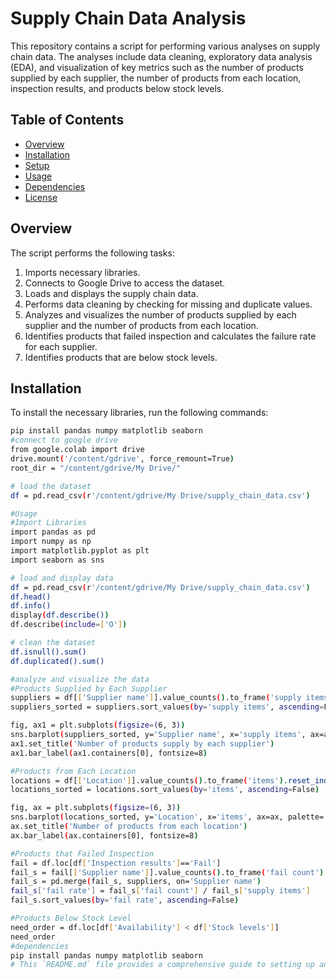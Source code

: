 # Supply Chain Data Analysis

This repository contains a script for performing various analyses on supply chain data. The analyses include data cleaning, exploratory data analysis (EDA), and visualization of key metrics such as the number of products supplied by each supplier, the number of products from each location, inspection results, and products below stock levels.

## Table of Contents
- [Overview](#overview)
- [Installation](#installation)
- [Setup](#setup)
- [Usage](#usage)
- [Dependencies](#dependencies)
- [License](#license)

## Overview

The script performs the following tasks:
1. Imports necessary libraries.
2. Connects to Google Drive to access the dataset.
3. Loads and displays the supply chain data.
4. Performs data cleaning by checking for missing and duplicate values.
5. Analyzes and visualizes the number of products supplied by each supplier and the number of products from each location.
6. Identifies products that failed inspection and calculates the failure rate for each supplier.
7. Identifies products that are below stock levels.

## Installation

To install the necessary libraries, run the following commands:

```bash
pip install pandas numpy matplotlib seaborn
#connect to google drive
from google.colab import drive
drive.mount('/content/gdrive', force_remount=True)
root_dir = "/content/gdrive/My Drive/"

# load the dataset
df = pd.read_csv(r'/content/gdrive/My Drive/supply_chain_data.csv')

#Usage
#Import Libraries
import pandas as pd
import numpy as np
import matplotlib.pyplot as plt
import seaborn as sns

# load and display data
df = pd.read_csv(r'/content/gdrive/My Drive/supply_chain_data.csv')
df.head()
df.info()
display(df.describe())
df.describe(include=['O'])

# clean the dataset
df.isnull().sum()
df.duplicated().sum()

#analyze and visualize the data
#Products Supplied by Each Supplier
suppliers = df[['Supplier name']].value_counts().to_frame('supply items').reset_index()
suppliers_sorted = suppliers.sort_values(by='supply items', ascending=False)

fig, ax1 = plt.subplots(figsize=(6, 3))
sns.barplot(suppliers_sorted, y='Supplier name', x='supply items', ax=ax1, palette='Blues')
ax1.set_title('Number of products supply by each supplier')
ax1.bar_label(ax1.containers[0], fontsize=8)

#Products from Each Location
locations = df[['Location']].value_counts().to_frame('items').reset_index()
locations_sorted = locations.sort_values(by='items', ascending=False)

fig, ax = plt.subplots(figsize=(6, 3))
sns.barplot(locations_sorted, y='Location', x='items', ax=ax, palette='RdPu')
ax.set_title('Number of products from each location')
ax.bar_label(ax.containers[0], fontsize=8)

#Products that Failed Inspection
fail = df.loc[df['Inspection results']=='Fail']
fail_s = fail[['Supplier name']].value_counts().to_frame('fail count').reset_index()
fail_s = pd.merge(fail_s, suppliers, on='Supplier name')
fail_s['fail rate'] = fail_s['fail count'] / fail_s['supply items']
fail_s.sort_values(by='fail rate', ascending=False)

#Products Below Stock Level
need_order = df.loc[df['Availability'] < df['Stock levels']]
need_order
#dependencies
pip install pandas numpy matplotlib seaborn
# This `README.md` file provides a comprehensive guide to setting up and using the script, including installation steps, setup instructions, and usage examples. Adjust the file paths and any specific details as needed.

